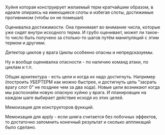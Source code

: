 Хуйня которая конструирует желаемый терм кратчайшим образом, в идеале опираясь на имеющиеся слоты и избегая слоты, достижимые противником (чтобы он не помешал)

Оценивалка достижимости.
Она принимает во внимание числа, которые уже сидят внутри исходного терма. И грубо оценивает, может ли такое-то число быть получено за столько-то шагов путём манипуляций с этим термом и другими.

Детектор циклов у врага
Циклы особенно опасны и непредсказуемы.

Ну и вообще оценивалка опасности - по наличию команд атаки, по циклам и т.п.

Общая архитектура - есть цели и когда их надо достигнуть.
Например (построить УБЕРТЕРМ как можно быстрее, и достигнуть цель "засрать врагу слот 0" не позднее чем за два хода).
Новые цели возникают когда мы распознаём новую опасную хуйню у врага.
И планировщик на каждом шаге выбирает действие исходя из этих целей.

Мемоизация для конструкторов функций.

Мемоизация для apply - если шняга считается без побочных эффектов, 
то достаточно запомнить конечный результат и сколько аппликаций было сделано.